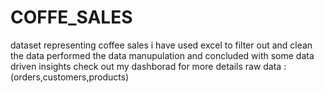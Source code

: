 # COFFE_SALES
dataset representing coffee sales
i have used excel to filter out and clean the data performed the data manupulation and concluded with some data driven insights check out my dashborad for more details 
raw data : (orders,customers,products)
